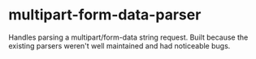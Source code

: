 # multipart-form-data-parser
Handles parsing a multipart/form-data string request. Built because the existing parsers weren't well maintained and had noticeable bugs.
